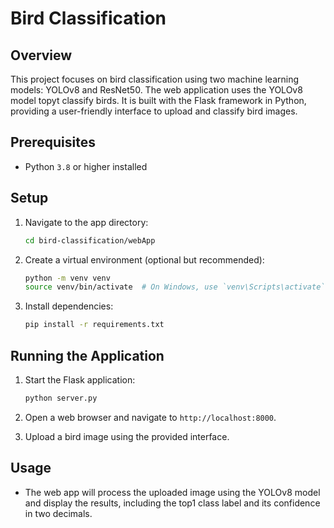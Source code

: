 # Bird Classification

## Overview
This project focuses on bird classification using two machine learning models: YOLOv8 and ResNet50.  The web application uses the YOLOv8 model topyt classify birds. It is built with the Flask framework in Python, providing a user-friendly interface to upload and classify bird images.

## Prerequisites
- Python `3.8` or higher installed

## Setup

1. Navigate to the app directory:

    ```bash
    cd bird-classification/webApp
    ```

2. Create a virtual environment (optional but recommended):

    ```bash
    python -m venv venv
    source venv/bin/activate  # On Windows, use `venv\Scripts\activate`
    ```

3. Install dependencies:

    ```bash
    pip install -r requirements.txt
    ```
## Running the Application

1. Start the Flask application:

    ```bash
    python server.py
    ```

2. Open a web browser and navigate to `http://localhost:8000`.

3. Upload a bird image using the provided interface.

## Usage

- The web app will process the uploaded image using the YOLOv8 model and display the results, including the top1 class label and its confidence in two decimals. 
